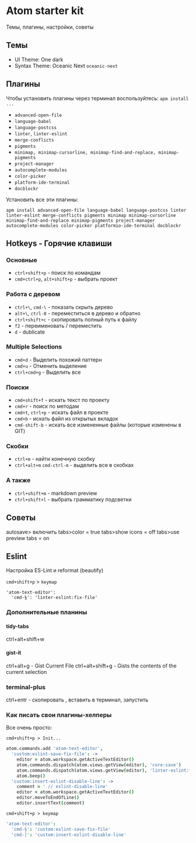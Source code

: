 # Atom starter kit
Темы, плагины, настройки, советы

## Темы
* UI Theme: One dark
* Syntax Theme: Oceanic Next `oceanic-next`

##  Плагины

Чтобы установить плагины через терминал воспользуйтесь: `apm install ...`

* `advanced-open-file`
* `language-babel`
* `language-postcss`
* `linter`, `linter-eslint`
* `merge-conflicts`
* `pigments`
* `minimap, minimap-cursorline, minimap-find-and-replace, minimap-pigments`
* `project-manager`
* `autocomplete-modules`
* `color-picker`
* `platform-ide-terminal`
* `docblockr`

Установить все эти плагины:

`apm install advanced-open-file language-babel language-postcss linter linter-eslint merge-conflicts pigments minimap minimap-cursorline minimap-find-and-replace minimap-pigments project-manager autocomplete-modules color-picker platformio-ide-terminal docblockr`

## Hotkeys - Горячие клавиши

### Основные

* `ctrl+shift+p` - поиск по командам
* `cmd+ctrl+p`, `alt+shift+p` - выбрать проект

### Работа с деревом
* `ctrl+\`, `cmd-\` - показать скрыть дерево
* `alt+\`, `ctrl-0` - переместиться в дерево и обратно
* `ctrl+shift+c` - скопировать полный путь к файлу
* `f2` - переименовать / переместить
* `d` - dublicate

### Multiple Selections
* `cmd+d` - Выделить похожий паттерн
* `cmd+u` - Отменить выделение
* `ctrl+cmd+g` - Выделить все

### Поиски

* `cmd+shift+f` - искать текст по проекту
* `cmd+r` - поиск по методам
* `cmd+t`, `ctrl+p` - искать файл в проекте
* `cmd+b` - искать файл из открытых вкладок
* `cmd-shift-b` - искать все измененные файлы (которые изменены в GIT)

### Скобки
* `ctrl+m` - найти конечную скобку
* `ctrl+alt+m` `cmd-ctrl-m` - выделить все в скобках


### А также

* `ctrl+shift+m` - markdown preview
* `ctrl+shift+l` - выбрать грамматику подсветки

## Советы

autosave> включить
tabs>color = true
tabs>show icons = off
tabs>use preview tabs = on


## Eslint
Настройка ES-Lint и reformat (beautify)

`cmd+shift+p` > `keymap` 

```
'atom-text-editor':
  'cmd-§': 'linter-eslint:fix-file'
```


### Дополнительные планины

#### tidy-tabs
ctrl+alt+shift+w

#### gist-it
ctrl+alt+g  - Gist Current File
ctrl+alt+shift+g  -  Gists the contents of the current selection


### terminal-plus
ctrl+entr -  скопировать , вставить в терминал, запустить


### Как писать свои плагины-хелперы

Все очень просто:


`cmd+shift+p > Init...`

```coffee
atom.commands.add 'atom-text-editor',
  'custom:eslint-save-fix-file': ->
    editor = atom.workspace.getActiveTextEditor()
    atom.commands.dispatch(atom.views.getView(editor), 'core:save')
    atom.commands.dispatch(atom.views.getView(editor), 'linter-eslint:fix-file')
    atom.beep()
  'custom:insert-eslint-disable-line': ->
    comment = ' // eslint-disable-line'
    editor = atom.workspace.getActiveTextEditor()
    editor.moveToEndOfLine()
    editor.insertText(comment)
```


`cmd+shift+p > keymap`

```coffee
'atom-text-editor':
  'cmd-§': 'custom:eslint-save-fix-file'
  'cmd-]': 'custom:insert-eslint-disable-line'
```


